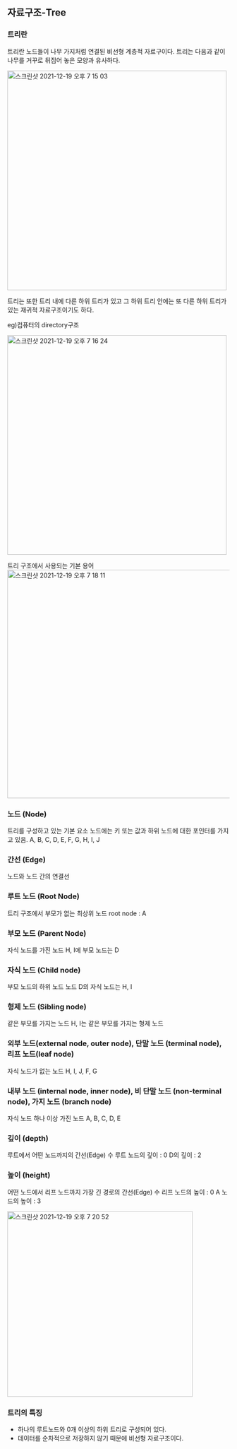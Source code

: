## 자료구조-Tree

### 트리란
트리란 노드들이 나무 가지처럼 연결된 비선형 계층적 자료구이다.
트리는 다음과 같이 나무를 거꾸로 뒤집어 놓은 모양과 유사하다.

<img width="497" alt="스크린샷 2021-12-19 오후 7 15 03" src="https://user-images.githubusercontent.com/54795404/146671446-441dc47f-504b-4898-b9b9-3c98e26e1503.png">

트리는 또한 트리 내에 다른 하위 트리가 있고 그 하위 트리 안에는 또 다른 하위 트리가 있는 재귀적 자료구조이기도 하다.

eg)컴퓨터의 directory구조

<img width="497" alt="스크린샷 2021-12-19 오후 7 16 24" src="https://user-images.githubusercontent.com/54795404/146671488-3c4ba6db-0fb0-4290-a6c8-77edffd19043.png">

트리 구조에서 사용되는 기본 용어
<img width="517" alt="스크린샷 2021-12-19 오후 7 18 11" src="https://user-images.githubusercontent.com/54795404/146671538-5fc21997-1366-4143-b07d-3a4770e7a50c.png">

### 노드 (Node)
트리를 구성하고 있는 기본 요소
노드에는 키 또는 값과 하위 노드에 대한 포인터를 가지고 있음.
A, B, C, D, E, F, G, H, I, J

### 간선 (Edge)
노드와 노드 간의 연결선

### 루트 노드 (Root Node)
트리 구조에서 부모가 없는 최상위 노드
root node : A

### 부모 노드 (Parent Node)
자식 노드를 가진 노드
H, I에 부모 노드는 D

### 자식 노드 (Child node)
부모 노드의 하위 노드
노드 D의 자식 노드는 H, I

### 형제 노드 (Sibling node)
같은 부모를 가지는 노드
H, I는 같은 부모를 가지는 형제 노드

### 외부 노드(external node, outer node), 단말 노드 (terminal node), 리프 노드(leaf node)
자식 노드가 없는 노드
H, I, J, F, G

### 내부 노드 (internal node, inner node), 비 단말 노드 (non-terminal node), 가지 노드 (branch node)
자식 노드 하나 이상 가진 노드
A, B, C, D, E

### 깊이 (depth)
루트에서 어떤 노드까지의 간선(Edge) 수
루트 노드의 깊이 : 0
D의 깊이 : 2

### 높이 (height)
어떤 노드에서 리프 노드까지 가장 긴 경로의 간선(Edge) 수
리프 노드의 높이 : 0
A 노드의 높이 : 3

<img width="420" alt="스크린샷 2021-12-19 오후 7 20 52" src="https://user-images.githubusercontent.com/54795404/146671623-fe75bcc5-8ba2-418d-9fb2-129dff699708.png">

### 트리의 특징
- 하나의 루트노드와 0개 이상의 하위 트리로 구성되어 있다.
- 데이터를 순차적으로 저장하지 않기 때문에 비선형 자료구조이다.



